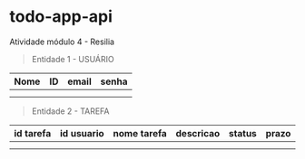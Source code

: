 # todo-app-api
Atividade módulo 4 - Resilia



>Entidade 1 - USUÁRIO

| Nome | ID  | email | senha |
| ---- | --- | ----- | ----- |
|      |     |       |       |
|      |     |       |       |


>Entidade 2 - TAREFA

| id tarefa | id usuario | nome tarefa | descricao | status | prazo |
| --------- | ---------- | ----------- | --------- |--------|-------|
|           |            |             |           |        |       |
|           |            |             |           |        |       |

